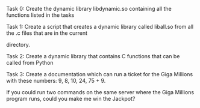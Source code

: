 Task 0: Create the dynamic library libdynamic.so containing all the functions listed in the tasks

Task 1: Create a script that creates a dynamic library called liball.so from all the .c files that are in the current 

directory.

Task 2: Create a dynamic library that contains C functions that can be called from Python

Task 3: Create a documentation which can run a ticket for the Giga Millions with these numbers: 9, 8, 10, 24, 75 + 9.

If you could run two commands on the same server where the Giga Millions program runs, could you make me win the Jackpot?

